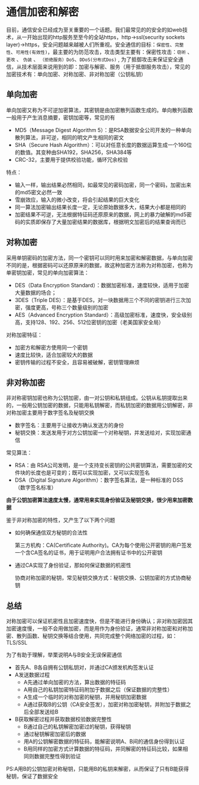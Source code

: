 # 通信加密和解密

​		目前，通信安全已经成为至关重要的一个话题。我们最常见的的安全的如web技术，从一开始出现的http服务至至今的全站https，http->ssl(security sockets layer)->https，安全问题越来越被人们所重视。安全通信的目标：```保密性```、```完整性```、```可用性(有效性)```，最主要的为防范攻击，攻击类型主要有：保密性攻击：```窃听``` 、```更改``` 、 ```伪装``` 、 ```（拒绝服务）DoS```、```DDoS(分布式Dos)``` , 为了抵御攻击来保证安全通信，从技术层面来说用到的即：加密与解密、服务（用于抵御服务攻击），常见的加密技术有：单向加密、对称加密、非对称加密（公钥私钥）

## 单向加密

单向加密又称为不可逆加密算法，其密钥是由加密散列函数生成的。单向散列函数一般用于产生消息摘要，密钥加密等，常见的有

- MD5（Message Digest Algorithm 5）：是RSA数据安全公司开发的一种单向散列算法，非可逆，相同的明文产生相同的密文
- SHA（Secure Hash Algorithm）：可以对任意长度的数据运算生成一个160位的数值。其变种由SHA192，SHA256，SHA384等
- CRC-32，主要用于提供校验功能，循环冗余校验

特点：

- 输入一样，输出结果必然相同，如最常见的密码加密，同一个密码，加密出来的md5密文必然一致
- 雪崩效应，输入的微小改变，将会引起结果的巨大变化
- 同一算法加密输出结果长度一定，无论原始数据多大，结果大小都是相同的
- 加密结果不可逆，无法根据特征码还原原来的数据，网上的暴力破解的md5密码的实质即保存了大量加密结果的数据库，根据明文加密后的结果查询而已

## 对称加密

​	采用单钥密码的加密方法，同一个密钥可以同时用来加密和解密数据，与单向加密不同的是，根据密码可以还原原来的数据，故这种加密方法称为对称加密，也称为单密钥加密，常见的单向加密算法：

- DES（Data Encryption Standard）：数据加密标准，速度较快，适用于加密大量数据的场合；
- 3DES（Triple DES）：是基于DES，对一块数据用三个不同的密钥进行三次加密，强度更高，号称三个数量级别的加密
- AES（Advanced Encryption Standard）：高级加密标准，速度快，安全级别高，支持128、192、256、512位密钥的加密（老美国家安全局）

对称加密特征：

- 加密方和解密方使用同一个密钥
- 速度比较快，适合加密较大的数据
- 密钥传输的过程不安全，且容易被破解，密钥管理麻烦

## 非对称加密

非对称密钥加密也称为公钥加密，由一对公钥和私钥组成。公钥从私钥提取出来的，一般用公钥加密的数据，只能用私钥解密，而私钥加密的数据用公钥解密，非对称加密主要用于数字签名及秘钥交换

- 数字签名：主要用于让接收方确认发送方的身份
- 秘钥交换：发送发用于对方公钥加密一个对称秘钥，并发送给对，实现加密通信

常见算法：

- RSA：由 RSA公司发明，是一个支持变长密钥的公共密钥算法，需要加密的文件块的长度也是可变的；既可以实现加密，又可以实现签名
- DSA（Digital Signature Algorithm）：数字签名算法，是一种标准的 DSS（数字签名标准）

**由于公钥加密算法速度太慢，通常用来实现身份验证及秘钥交换，很少用来加密数据**

鉴于非对称加密的特性，又产生了以下两个问题

- 如何确保通信双方秘钥的合法性

  第三方机构：CA(Certificate Authority)。CA为每个使用公开密钥的用户签发一个含CA签名的证书，用于证明用户合法拥有证书中的公开密钥

- 通过CA实现了身份验证，那如何保证数据的机密性

  协商对称加密的秘钥，常见秘钥交换方式：秘钥交换、公钥加密的方式协商秘钥

## 总结

对称加密可以保证机密性且加密速度快，但是不能进行身份确认；非对称加密因其加密速度慢，一般不会用做加密，而是用作为身份验证，通常非对称加密和对称加密、散列函数、秘钥交换等结合使用，共同完成整个网络加密的过程，如：TLS/SSL

为了有助于理解，举栗说明A与B安全无误保密通信

- 首先A、B各自拥有公钥私钥对，并通过CA颁发机构签发认证
- A发送数据过程
  - A先通过单向加密的方法，算出数据的特征码
  - A用自己的私钥加密特征码附加于数据之后（保证数据的完整性）
  - A生成一个临时的对称加密的秘钥，并用秘钥加密数据
  - A通过获取B的公钥（CA安全签发），加密对称加密秘钥，并附加于数据之后全部发送给B
- B获取解密过程并获取数据校验数据完整性
  - B通过自己的私钥解密加密过的秘钥，获得秘钥
  - 通过秘钥解密加密后的数据
  - 用A的公钥解密数据的特征码，能解密说明A、B间的通信身份得到认证
  - B用同样的加密方式计算数据的特征码，并同解密的特征码比较，如果相同则数据完整性得到验证

PS:A用B的公钥加密对称秘钥，只能用B的私钥来解密，从而保证了只有B能获得秘钥，保证了数据安全

